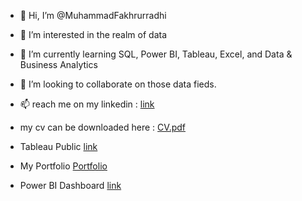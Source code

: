 - 👋 Hi, I’m @MuhammadFakhrurradhi
- 👀 I’m interested in the realm of data
- 🌱 I’m currently learning SQL, Power BI, Tableau, Excel, and Data & Business Analytics
- 💞️ I’m looking to collaborate on those data fieds.
- 📫 reach me on my linkedin : [link](https://www.linkedin.com/in/muhammad-fakhrurradhi)
- my cv can be downloaded here : [CV.pdf](https://github.com/MuhammadFakhrurradhi/MuhammadFakhrurradhi/files/13427235/Muhammad.Fakhrurradhi.CV.pdf)

- Tableau Public [link](https://public.tableau.com/app/profile/muhammad.fakhrurradhi)
- My Portfolio [Portfolio](https://muhammadfakhrurradhi.notion.site/muhammadfakhrurradhi/Radhi-s-Portfolio-7ccc26d8773847ab8cbe7fda6ebf4dc2)
- Power BI Dashboard [link](https://www.novypro.com/profile_projects/muhammadfakhrurradhi)


<!---
MuhammadFakhrurradhi/MuhammadFakhrurradhi is a ✨ special ✨ repository because its `README.md` (this file) appears on your GitHub profile.
You can click the Preview link to take a look at your changes.
--->
